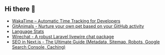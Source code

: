 ## Hi there 👋

<!--
**ahmadmunib/ahmadmunib** is a ✨ _special_ ✨ repository because its `README.md` (this file) appears on your GitHub profile.

Here are some ideas to get you started:

- 🔭 I’m currently working on ...
- 🌱 I’m currently learning ...
- 👯 I’m looking to collaborate on ...
- 🤔 I’m looking for help with ...
- 💬 Ask me about ...
- 📫 How to reach me: ...
- 😄 Pronouns: ...
- ⚡ Fun fact: ...
-->

<!-- daily.dev BOOKMARKS:START -->
- [WakaTime – Automatic Time Tracking for Developers](https://app.daily.dev/posts/Lo5ZB3ub2?utm_source=rss&utm_medium=bookmarks&utm_campaign=Pkz0XOXGkQ9Ucdi5Fo1gY)
- [GitAnimals - Nurture your own pet based on your GitHub activity](https://app.daily.dev/posts/UmsjFBuQO?utm_source=rss&utm_medium=bookmarks&utm_campaign=Pkz0XOXGkQ9Ucdi5Fo1gY)
- [Language Stats](https://app.daily.dev/posts/qRYZhtYhC?utm_source=rss&utm_medium=bookmarks&utm_campaign=Pkz0XOXGkQ9Ucdi5Fo1gY)
- [Wirechat - A robust Laravel livewire chat package](https://app.daily.dev/posts/BPmQKZWEh?utm_source=rss&utm_medium=bookmarks&utm_campaign=Pkz0XOXGkQ9Ucdi5Fo1gY)
- [SEO in Next.js - The Ultimate Guide &lpar;Metadata, Sitemap, Robots, Google Search Console, Caching&rpar;](https://app.daily.dev/posts/HkcQD5JB8?utm_source=rss&utm_medium=bookmarks&utm_campaign=Pkz0XOXGkQ9Ucdi5Fo1gY)
<!-- daily.dev BOOKMARKS:END -->
